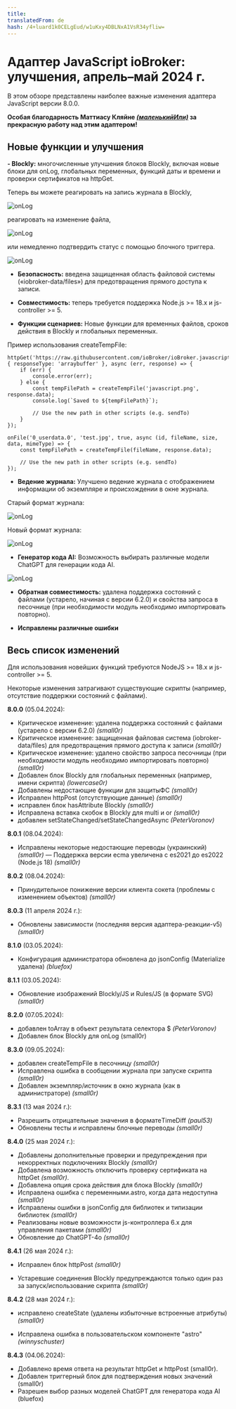 ```yaml
---
title: 
translatedFrom: de
hash: /4+luard1k0CELgEud/w1uKxy4DBLNxA1VsR34yfliw=
---
```

# Адаптер JavaScript ioBroker: улучшения, апрель–май 2024 г.
В этом обзоре представлены наиболее важные изменения адаптера JavaScript версии 8.0.0.

**Особая благодарность Маттиасу Кляйне [*(маленькийИли)*](https://github.com/klein0r) за прекрасную работу над этим адаптером!**

## Новые функции и улучшения
**- Blockly:** многочисленные улучшения блоков Blockly, включая новые блоки для onLog, глобальных переменных, функций даты и времени и проверки сертификатов на httpGet.

Теперь вы можете реагировать на запись журнала в Blockly,

![onLog](en/blog/images/2024_06_06_onLog.png)

реагировать на изменение файла,

![onLog](en/blog/images/2024_06_06_onFile.png)

или немедленно подтвердить статус с помощью блочного триггера.

![onLog](en/blog/images/2024_06_06_ackState.png)

- **Безопасность:** введена защищенная область файловой системы («iobroker-data/files») для предотвращения прямого доступа к записи.

- **Совместимость:** теперь требуется поддержка Node.js >= 18.x и js-controller >= 5.

- **Функции сценариев:** Новые функции для временных файлов, сроков действия в Blockly и глобальных переменных.

Пример использования createTempFile:

```
httpGet('https://raw.githubusercontent.com/ioBroker/ioBroker.javascript/master/admin/javascript.png', { responseType: 'arraybuffer' }, async (err, response) => {
    if (err) {
        console.error(err);
    } else {
        const tempFilePath = createTempFile('javascript.png', response.data);
        console.log(`Saved to ${tempFilePath}`);

        // Use the new path in other scripts (e.g. sendTo)
    }
});

onFile('0_userdata.0', 'test.jpg', true, async (id, fileName, size, data, mimeType) => {
    const tempFilePath = createTempFile(fileName, response.data);

    // Use the new path in other scripts (e.g. sendTo)
});
```

- **Ведение журнала:** Улучшено ведение журнала с отображением информации об экземпляре и происхождении в окне журнала.

Старый формат журнала:

![onLog](en/blog/images/2024_06_06_old_logs.png)

Новый формат журнала:

![onLog](en/blog/images/2024_06_06_new_logs.png)

- **Генератор кода AI:** Возможность выбирать различные модели ChatGPT для генерации кода AI.

![onLog](en/blog/images/2024_06_06_ai.png)

- **Обратная совместимость:** удалена поддержка состояний с файлами (устарело, начиная с версии 6.2.0) и свойства запроса в песочнице (при необходимости модуль необходимо импортировать повторно).

- **Исправлены различные ошибки**

## Весь список изменений
Для использования новейших функций требуются NodeJS >= 18.x и js-controller >= 5.

Некоторые изменения затрагивают существующие скрипты (например, отсутствие поддержки состояний с файлами).

**8.0.0** (05.04.2024):

- Критическое изменение: удалена поддержка состояний с файлами (устарело с версии 6.2.0) *(small0r)*
- Критическое изменение: защищенная файловая система (iobroker-data/files) для предотвращения прямого доступа к записи *(small0r)*
- Критическое изменение: удалено свойство запроса песочницы (при необходимости модуль необходимо импортировать повторно) *(small0r)*
- Добавлен блок Blockly для глобальных переменных (например, имени скрипта) *(lowercase0r)*
- Добавлены недостающие функции для защитыФС *(small0r)*
- Исправлен httpPost (отсутствующие данные) *(small0r)*
- исправлен блок hasAttribute Blockly *(small0r)*
- Исправлена вставка скобок в Blockly для multi и or *(small0r)*
- добавлен setStateChanged/setStateChangedAsync *(PeterVoronov)*

**8.0.1** (08.04.2024):

- Исправлены некоторые недостающие переводы (украинский) *(small0r)*
— Поддержка версии ecma увеличена с es2021 до es2022 (Node.js 18) *(small0r)*

**8.0.2** (08.04.2024):

- Принудительное понижение версии клиента сокета (проблемы с изменением объектов) *(small0r)*

**8.0.3** (11 апреля 2024 г.):

- Обновлены зависимости (последняя версия адаптера-реакции-v5) *(small0r)*

**8.1.0** (03.05.2024):

- Конфигурация администратора обновлена до jsonConfig (Materialize удалена) *(bluefox)*

**8.1.1** (03.05.2024):

- Обновление изображений Blockly/JS и Rules/JS (в формате SVG) *(small0r)*

**8.2.0** (07.05.2024):

- добавлен toArray в объект результата селектора $ *(PeterVoronov)*
- Добавлен блок Blockly для onLog (small0r)

**8.3.0** (09.05.2024):

- добавлен createTempFile в песочницу *(small0r)*
- Исправлена ошибка в сообщении журнала при запуске скрипта *(small0r)*
- Добавлен экземпляр/источник в окно журнала (как в администраторе) *(small0r)*

**8.3.1** (13 мая 2024 г.):

- Разрешить отрицательные значения в форматеTimeDiff *(paul53)*
- Обновлены тесты и исправлены блочные переводы *(small0r)*

**8.4.0** (25 мая 2024 г.):

- Добавлены дополнительные проверки и предупреждения при некорректных подключениях Blockly *(small0r)*
- Добавлена возможность отключить проверку сертификата на httpGet *(small0r)*.
- Добавлена опция срока действия для блока Blockly *(small0r)*
- Исправлена ошибка с переменными.astro, когда дата недоступна *(small0r)*
- Исправлены ошибки в jsonConfig для библиотек и типизации библиотек *(small0r)*
- Реализованы новые возможности js-контроллера 6.x для управления пакетами *(small0r)*
- Обновление до ChatGPT-4o *(small0r)*

**8.4.1** (26 мая 2024 г.):

- Исправлен блок httpPost *(small0r)*

- Устаревшие соединения Blockly предупреждаются только один раз за запуск/использование скрипта *(small0r)*

**8.4.2** (28 мая 2024 г.):

- исправлено createState (удалены избыточные встроенные атрибуты) *(small0r)*

- Исправлена ошибка в пользовательском компоненте "astro" *(winnyschuster)*

**8.4.3** (04.06.2024):

- Добавлено время ответа на результат httpGet и httpPost (small0r).
- Добавлен триггерный блок для подтверждения новых значений (small0r)
- Разрешен выбор разных моделей ChatGPT для генератора кода AI (bluefox)